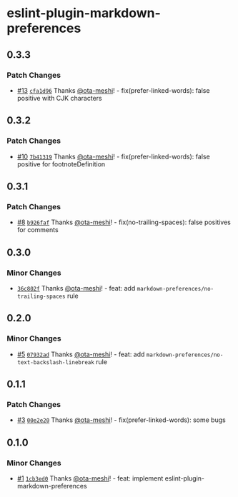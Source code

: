 # eslint-plugin-markdown-preferences

## 0.3.3

### Patch Changes

- [#13](https://github.com/ota-meshi/eslint-plugin-markdown-preferences/pull/13) [`cfa1d96`](https://github.com/ota-meshi/eslint-plugin-markdown-preferences/commit/cfa1d968cd04632028ba51af66edafe5205504b9) Thanks [@ota-meshi](https://github.com/ota-meshi)! - fix(prefer-linked-words): false positive with CJK characters

## 0.3.2

### Patch Changes

- [#10](https://github.com/ota-meshi/eslint-plugin-markdown-preferences/pull/10) [`7b41319`](https://github.com/ota-meshi/eslint-plugin-markdown-preferences/commit/7b41319ae75013e6c413f99a2ca4764c090cc25a) Thanks [@ota-meshi](https://github.com/ota-meshi)! - fix(prefer-linked-words): false positive for footnoteDefinition

## 0.3.1

### Patch Changes

- [#8](https://github.com/ota-meshi/eslint-plugin-markdown-preferences/pull/8) [`b926faf`](https://github.com/ota-meshi/eslint-plugin-markdown-preferences/commit/b926faf6ff2fe6f6faab87f34eed40011e2ee955) Thanks [@ota-meshi](https://github.com/ota-meshi)! - fix(no-trailing-spaces): false positives for comments

## 0.3.0

### Minor Changes

- [`36c802f`](https://github.com/ota-meshi/eslint-plugin-markdown-preferences/commit/36c802f7831b592972f9af2d9fddc69fdff0aa8b) Thanks [@ota-meshi](https://github.com/ota-meshi)! - feat: add `markdown-preferences/no-trailing-spaces` rule

## 0.2.0

### Minor Changes

- [#5](https://github.com/ota-meshi/eslint-plugin-markdown-preferences/pull/5) [`07932ad`](https://github.com/ota-meshi/eslint-plugin-markdown-preferences/commit/07932adf0f50199017cc16078c5e4b27db53a597) Thanks [@ota-meshi](https://github.com/ota-meshi)! - feat: add `markdown-preferences/no-text-backslash-linebreak` rule

## 0.1.1

### Patch Changes

- [#3](https://github.com/ota-meshi/eslint-plugin-markdown-preferences/pull/3) [`00e2e20`](https://github.com/ota-meshi/eslint-plugin-markdown-preferences/commit/00e2e20906e805e96bb1e07a9c2a00d5bdf4abc2) Thanks [@ota-meshi](https://github.com/ota-meshi)! - fix(prefer-linked-words): some bugs

## 0.1.0

### Minor Changes

- [#1](https://github.com/ota-meshi/eslint-plugin-markdown-preferences/pull/1) [`1cb3ed0`](https://github.com/ota-meshi/eslint-plugin-markdown-preferences/commit/1cb3ed0bce99028c8313b9b5600d83e2d19b8f54) Thanks [@ota-meshi](https://github.com/ota-meshi)! - feat: implement eslint-plugin-markdown-preferences
